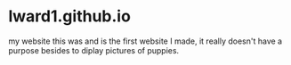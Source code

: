# lward1.github.io
my website
this was and is the first website I made, it really doesn't have a purpose besides to diplay pictures of puppies.
